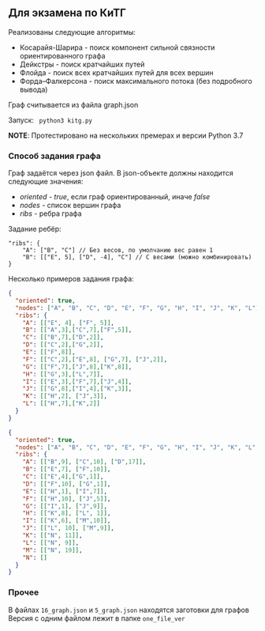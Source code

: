 ## Для экзамена по КиТГ

Реализованы следующие алгоритмы:
* Косарайя-Шарира - поиск компонент сильной связности ориентированного графа
* Дейкстры - поиск кратчайших путей
* Флойда - поиск всех кратчайших путей для всех вершин
* Форда–Фалкерсона - поиск максимального потока (без подробного вывода)

Граф считывается из файла graph.json

Запуск: ``` python3 kitg.py```

**NOTE**: Протестировано на нескольких премерах и версии Python 3.7

### Способ задания графа

Граф задаётся через json файл. В json-объекте должны находится следующие значения:
* *oriented* - *true*, если граф ориентированный, иначе *false*
* *nodes* - список вершин графа
* *ribs* - ребра графа

Задание ребёр:
```
"ribs": {
    "A": ["B", "C"] // Без весов, по умолчанию вес равен 1
    "B": [["E", 5], ["D", -4], "C"] // С весами (можно комбинировать)
}
```

Несколько примеров задания графа:
```json
{
  "oriented": true,
  "nodes": ["A", "B", "C", "D", "E", "F", "G", "H", "I", "J", "K", "L"],
  "ribs": {
    "A": [["E", 4], ["F", 5]],
    "B": [["A",3],["C",7],["F",5]],
    "C": [["B",7],["D",2]],
    "D": [["C",2],["G",2]],
    "E": [["F",8]],
    "F": [["C",2],["E",8], ["G",7], ["J",2]],
    "G": [["F",7],["J",8],["K",8]],
    "H": [["G",3],["L",7]],
    "I": [["E",3],["F",7],["J",4]],
    "J": [["G",8],["I",4],["K",3]],
    "K": [["H",2], ["J",3]],
    "L": [["H",7],["K",2]]
  }
}
```

```json
{
  "oriented": true,
  "nodes": ["A", "B", "C", "D", "E", "F", "G", "H", "I", "J", "K", "L", "M", "N"],
  "ribs": {
    "A": [["B",9], ["C",10], ["D",17]],
    "B": [["E",7], ["F",10]],
    "C": [["E",4],["G",1]],
    "D": [["F",10], ["G",1]],
    "E": [["H",1], ["I",7]],
    "F": [["H",10], ["J",5]],
    "G": [["I",1], ["J",9]],
    "H": [["K",8], ["L", 1]],
    "I": [["K",6], ["M",10]],
    "J": [["L", 10], ["M",9]],
    "K": [["N", 11]],
    "L": [["N", 9]],
    "M": [["N", 19]],
    "N": []
  }
}
```

### Прочее

В файлах ```16_graph.json``` и ```5_graph.json``` находятся заготовки для графов
Версия с одним файлом лежит в папке ```one_file_ver```
